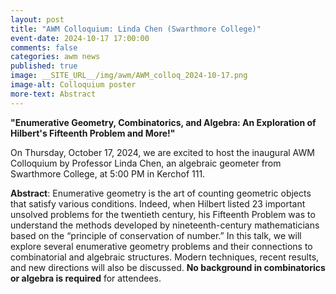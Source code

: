 ```yaml
---
layout: post
title: "AWM Colloquium: Linda Chen (Swarthmore College)"
event-date: 2024-10-17 17:00:00
comments: false
categories: awm news
published: true
image: __SITE_URL__/img/awm/AWM_colloq_2024-10-17.png
image-alt: Colloquium poster
more-text: Abstract
---
```


**"Enumerative Geometry, Combinatorics, and Algebra: An Exploration of Hilbert's Fifteenth Problem and More!"**

On Thursday, October 17, 2024, we are excited to host the inaugural AWM Colloquium by Professor Linda Chen, an algebraic geometer from Swarthmore College, at 5:00 PM in Kerchof 111.

<!--more-->

**Abstract**: Enumerative geometry is the art of counting geometric objects that satisfy various conditions. Indeed, when Hilbert listed 23 important unsolved problems for the twentieth century, his Fifteenth Problem was to understand the methods developed by nineteenth-century mathematicians based on the “principle of conservation of number.” In this talk, we will explore several enumerative geometry problems and their connections to combinatorial and algebraic structures. Modern techniques, recent results, and new directions will also be discussed. **No background in combinatorics or algebra is required** for attendees.
